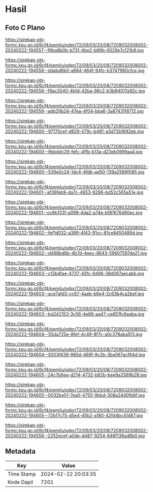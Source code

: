 # Hasil

## Foto C Plano

https://sirekap-obj-formc.kpu.go.id/6cf4/pemilu/pdpr/72/09/03/20/08/7209032008002-20240222-194557--f6ba8b0b-b731-4be2-b69b-0029e7c121b9.jpg

https://sirekap-obj-formc.kpu.go.id/6cf4/pemilu/pdpr/72/09/03/20/08/7209032008002-20240222-194558--ddabd6b0-a684-464f-94fc-b3747980cfce.jpg

https://sirekap-obj-formc.kpu.go.id/6cf4/pemilu/pdpr/72/09/03/20/08/7209032008002-20240222-194559--f9ac2040-4bfd-42ba-96c2-b3b94017a92c.jpg

https://sirekap-obj-formc.kpu.go.id/6cf4/pemilu/pdpr/72/09/03/20/08/7209032008002-20240222-194559--adb29b24-47ea-4f04-bba6-3a87431f8712.jpg

https://sirekap-obj-formc.kpu.go.id/6cf4/pemilu/pdpr/72/09/03/20/08/7209032008002-20240222-194600--97170cef-d829-479c-b481-a3d72b1692eb.jpg

https://sirekap-obj-formc.kpu.go.id/6cf4/pemilu/pdpr/72/09/03/20/08/7209032008002-20240222-194600--9bbddc29-fefc-4ffb-b13a-d23eb0999aa4.jpg

https://sirekap-obj-formc.kpu.go.id/6cf4/pemilu/pdpr/72/09/03/20/08/7209032008002-20240222-194600--539e0c24-1dc4-4fdb-ad50-139a2589f085.jpg

https://sirekap-obj-formc.kpu.go.id/6cf4/pemilu/pdpr/72/09/03/20/08/7209032008002-20240222-194601--af36feb9-da7c-4853-9296-bd52c565a51e.jpg

https://sirekap-obj-formc.kpu.go.id/6cf4/pemilu/pdpr/72/09/03/20/08/7209032008002-20240222-194601--cc6b133f-a098-4da2-a74e-b181676d90ec.jpg

https://sirekap-obj-formc.kpu.go.id/6cf4/pemilu/pdpr/72/09/03/20/08/7209032008002-20240222-194602--fef1d032-a399-4f43-91cc-81ce8450489d.jpg

https://sirekap-obj-formc.kpu.go.id/6cf4/pemilu/pdpr/72/09/03/20/08/7209032008002-20240222-194602--d498bd6b-4b7d-4eec-9643-59607597de21.jpg

https://sirekap-obj-formc.kpu.go.id/6cf4/pemilu/pdpr/72/09/03/20/08/7209032008002-20240222-194603--c13b4fae-4737-45fc-9496-38d087aecabb.jpg

https://sirekap-obj-formc.kpu.go.id/6cf4/pemilu/pdpr/72/09/03/20/08/7209032008002-20240222-194603--ace7afd3-cc67-4aeb-b6e4-2c63b4ca2bef.jpg

https://sirekap-obj-formc.kpu.go.id/6cf4/pemilu/pdpr/72/09/03/20/08/7209032008002-20240222-194603--bd242153-3c56-4e68-aa47-ce651fc6eaba.jpg

https://sirekap-obj-formc.kpu.go.id/6cf4/pemilu/pdpr/72/09/03/20/08/7209032008002-20240222-194604--55da725e-8fef-4c49-8f7c-a0c378aba5f3.jpg

https://sirekap-obj-formc.kpu.go.id/6cf4/pemilu/pdpr/72/09/03/20/08/7209032008002-20240222-194604--9203f439-985d-469f-9c2b-3ba567acf64d.jpg

https://sirekap-obj-formc.kpu.go.id/6cf4/pemilu/pdpr/72/09/03/20/08/7209032008002-20240222-194605--24c7b8ee-d214-4732-b82b-bee9a2589b28.jpg

https://sirekap-obj-formc.kpu.go.id/6cf4/pemilu/pdpr/72/09/03/20/08/7209032008002-20240222-194605--0032be51-7ea0-4755-9bbd-308a2440fb6f.jpg

https://sirekap-obj-formc.kpu.go.id/6cf4/pemilu/pdpr/72/09/03/20/08/7209032008002-20240222-194605--72bf7c75-d5e4-45b2-a180-42fd4bc41487.jpg

https://sirekap-obj-formc.kpu.go.id/6cf4/pemilu/pdpr/72/09/03/20/08/7209032008002-20240222-194558--2252ecef-a0de-4487-9254-646f138ad6b0.jpg


## Metadata

| Key        | Value               |
| ---------- | ------------------- |
| Time Stamp | 2024-02-22 20:03:35 |
| Kode Dapil | 7201                |



